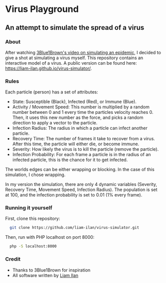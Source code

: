 # Virus Playground
## An attempt to simulate the spread of a virus

### About
After watching [3Blue1Brown's video on simulating an epidemic](https://youtu.be/gxAaO2rsdIs), I decided to give a shot at simulating a virus myself. This repository contains an interactive model of a virus. A public version can be found here: https://liam-ilan.github.io/virus-simulator/.

### Rules
Each particle (person) has a set of attributes:
- State: Susceptible (Black), Infected (Red), or Immune (Blue).
- Activity / Movement Speed: This number is multiplied by a random number between 0 and 1 every time the particles velocity reaches 0. Then, it uses this new number as the force, and picks a random direction to apply a vector to the particle.
- Infection Radius: The radius in which a particle can infect another particle.
- Recovery Time: The number of frames it take to recover from a virus. After this time, the particle will either die, or become immune.
- Severity: How likely the virus is to kill the particle (remove the particle).
- Infection Probability: For each frame a particle is in the radius of an infected particle, this is the chance for it to get infected.

The worlds edges can be either wrapping or blocking. In the case of this simulation, I chose wrapping.

In my version the simulation, there are only 4 dynamic variables (Severity, Recovery Time, Movement Speed, Infection Radius). The population is set at 100, and the infection probability is set to 0.01 (1% every frame).

### Running it yourself
First, clone this repository:
``` bash
  git clone https://github.com/liam-ilan/virus-simulator.git
```

Then, run with PHP localhost on port 8000:
``` bash
  php -S localhost:8000
```

### Credit
- Thanks to 3Blue1Brown for inspiration
- All software written by [Liam Ilan](https://liamilan.surge.sh)